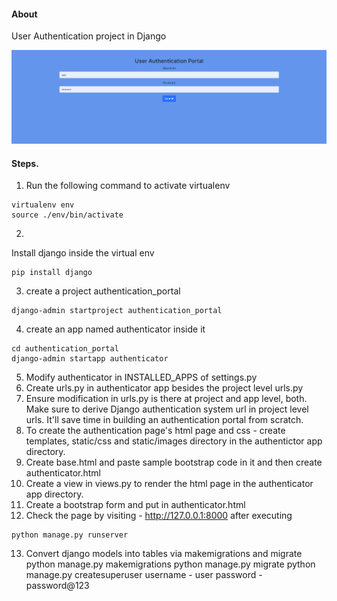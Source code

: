 #### About
User Authentication project in Django

![Alt Text](user_auth.png)
#### Steps.

1. Run the following command to activate virtualenv
```
virtualenv env
source ./env/bin/activate
```
2. 
Install django inside the virtual env
```
pip install django
```
3. create a project authentication_portal 
```
django-admin startproject authentication_portal
```
4. create an app named authenticator inside it
```
cd authentication_portal
django-admin startapp authenticator
```
5. Modify authenticator in INSTALLED_APPS of settings.py
6. Create urls.py in authenticator app besides the project level urls.py
7. Ensure modification in urls.py is there at project and app level, both. Make sure to derive Django authentication system url in project level urls. It'll save time in building an authentication portal from scratch.
8. To create the authentication page's html page and css - create templates, static/css and static/images directory in the authentictor app directory.
9. Create base.html and paste sample bootstrap code in it and then create authenticator.html
10. Create a view in views.py to render the html page in the authenticator app directory.
11. Create a bootstrap form and put in authenticator.html
12. Check the page by visiting - http://127.0.0.1:8000 after executing
```
python manage.py runserver
```
13. Convert django models into tables via makemigrations and migrate
python manage.py makemigrations
python manage.py migrate
python manage.py createsuperuser
username - user
password - password@123
